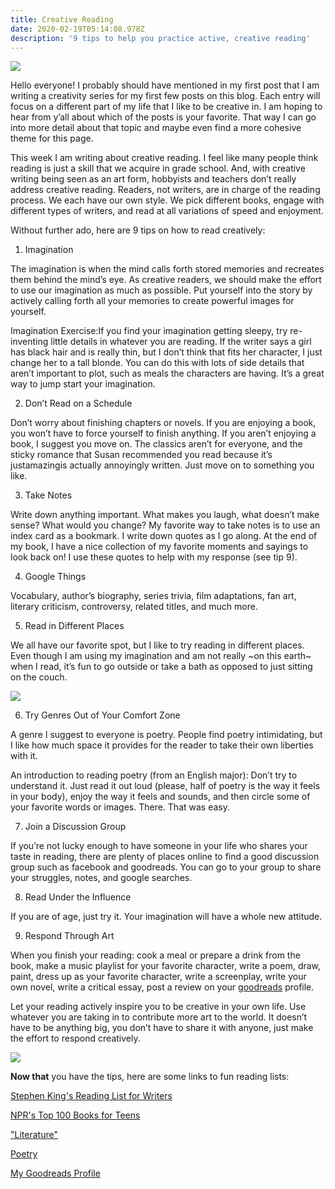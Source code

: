 ```yaml
---
title: Creative Reading
date: 2020-02-19T05:14:08.978Z
description: '9 tips to help you practice active, creative reading'
---
```

![](/img/reading-nook.jpg)



Hello everyone! I probably should have mentioned in my first post that I am writing a creativity series for my first few posts on this blog. Each entry will focus on a different part of my life that I like to be creative in. I am hoping to hear from y’all about which of the posts is your favorite. That way I can go into more detail about that topic and maybe even find a more cohesive theme for this page.



This week I am writing about creative reading. I feel like many people think reading is just a skill that we acquire in grade school. And, with creative writing being seen as an art form, hobbyists and teachers don’t really address creative reading. Readers, not writers, are in charge of the reading process. We each have our own style. We pick different books, engage with different types of writers, and read at all variations of speed and enjoyment.



Without further ado, here are 9 tips on how to read creatively:



1. Imagination

The imagination is when the mind calls forth stored memories and recreates them behind the mind’s eye. As creative readers, we should make the effort to use our imagination as much as possible. Put yourself into the story by actively calling forth all your memories to create powerful images for yourself.



Imagination Exercise:If you find your imagination getting sleepy, try re-inventing little details in whatever you are reading. If the writer says a girl has black hair and is really thin, but I don’t think that fits her character, I just change her to a tall blonde. You can do this with lots of side details that aren’t important to plot, such as meals the characters are having. It’s a great way to jump start your imagination.



2. Don’t Read on a Schedule

Don’t worry about finishing chapters or novels. If you are enjoying a book, you won’t have to force yourself to finish anything. If you aren’t enjoying a book, I suggest you move on. The classics aren’t for everyone, and the sticky romance that Susan recommended you read because it’s justamazingis actually annoyingly written. Just move on to something you like.



3. Take Notes

Write down anything important. What makes you laugh, what doesn’t make sense? What would you change? My favorite way to take notes is to use an index card as a bookmark. I write down quotes as I go along. At the end of my book, I have a nice collection of my favorite moments and sayings to look back on! I use these quotes to help with my response (see tip 9).



4. Google Things

Vocabulary, author’s biography, series trivia, film adaptations, fan art, literary criticism, controversy, related titles, and much more.



5. Read in Different Places

We all have our favorite spot, but I like to try reading in different places. Even though I am using my imagination and am not really \~on this earth\~ when I read, it’s fun to go outside or take a bath as opposed to just sitting on the couch.



![](/img/fun-diy-outdoor-reading-nooks.jpg)

6. Try Genres Out of Your Comfort Zone

A genre I suggest to everyone is poetry. People find poetry intimidating, but I like how much space it provides for the reader to take their own liberties with it.



An introduction to reading poetry (from an English major): Don’t try to understand it. Just read it out loud (please, half of poetry is the way it feels in your body), enjoy the way it feels and sounds, and then circle some of your favorite words or images. There. That was easy.



7. Join a Discussion Group

If you’re not lucky enough to have someone in your life who shares your taste in reading, there are plenty of places online to find a good discussion group such as facebook and goodreads. You can go to your group to share your struggles, notes, and google searches.



8. Read Under the Influence

If you are of age, just try it. Your imagination will have a whole new attitude.



9. Respond Through Art

When you finish your reading: cook a meal or prepare a drink from the book, make a music playlist for your favorite character, write a poem, draw, paint, dress up as your favorite character, write a screenplay, write your own novel, write a critical essay, post a review on your [goodreads](https://www.goodreads.com/) profile.



Let your reading actively inspire you to be creative in your own life. Use whatever you are taking in to contribute more art to the world. It doesn’t have to be anything big, you don’t have to share it with anyone, just make the effort to respond creatively.



![](/img/mockingbird.jpg)



**Now that** you have the tips, here are some links to fun reading lists:

[Stephen King's Reading List for Writers](https://www.goodreads.com/list/show/126120.Stephen_King_s_Reading_List_for_Writers)

[NPR's Top 100 Books for Teens](https://www.npr.org/2012/08/07/157795366/your-favorites-100-best-ever-teen-novels)

["Literature"](https://www.goodreads.com/shelf/show/english-major-must-read)

[Poetry](https://www.psychologytoday.com/us/blog/snow-white-doesnt-live-here-anymore/201612/50-poets-you-should-read-now-english-professors-list)

[My Goodreads Profile](https://www.goodreads.com/review/list/95009649)

